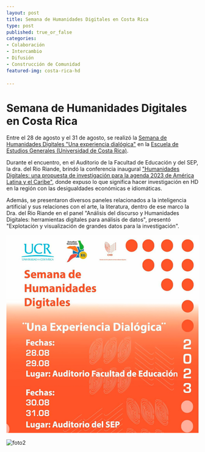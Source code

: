 ```yaml
---
layout: post
title: Semana de Humanidades Digitales en Costa Rica
type: post
published: true_or_false
categories:
- Colaboración
- Intercambio
- Difusión
- Construcción de Comunidad
featured-img: costa-rica-hd

---
```


# Semana de Humanidades Digitales en Costa Rica

Entre el 28 de agosto y el 31 de agosto, se realizó la [Semana de Humanidades Digitales "Una experiencia dialógica"](https://estudiosgenerales.ucr.ac.cr/2023/08/22/semana-de-humanidades-digitales/) en la [Escuela de Estudios Generales (Universidad de Costa Rica)](https://estudiosgenerales.ucr.ac.cr/).

Durante el encuentro, en el Auditorio de la Facultad de Educación y del SEP, la dra. del Rio Riande, brindó la conferencia inaugural ["Humanidades Digitales: una propuesta de investigación para la agenda 2023 de América Latina y el Caribe"](https://www.kerwa.ucr.ac.cr/bitstream/handle/10669/89928/del%20Rio%20Riande_Humanidades%20Digitales%20una%20propuesta%20de%20investigaci%c3%b3n%20para%20la%20Agenda%202030.pdf?sequence=1&isAllowed=y), donde expuso lo que significa hacer investigación en HD en la región con las desigualdades económicas e idiomáticas.

Además, se presentaron diversos paneles relacionados a la inteligencia artificial y sus relaciones con el arte, la literatura, dentro de ese marco la Dra. del Rio Riande en el panel "Análisis del discurso y Humanidades Digitales: herramientas digitales para análisis de datos", presentó "Explotación y visualización de grandes datos para la investigación".


![foto1](/assets/img/posts/costa-rica-hd.jpg)

![foto2](/assets/img/posts/costa-rica-hd-gime.jpg)
